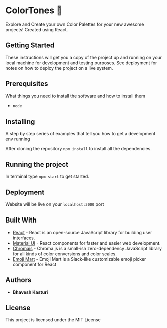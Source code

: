 # ColorTones 🎨

Explore and Create your own Color Palettes for your new awesome projects! Created using React.

## Getting Started

These instructions will get you a copy of the project up and running on your local machine for development and testing purposes. See deployment for notes on how to deploy the project on a live system.

## Prerequisites

What things you need to install the software and how to install them

  - ``node``

## Installing

A step by step series of examples that tell you how to get a development env running

After cloning the repository ``npm install`` to install all the dependencies.

## Running the project

In terminal type ``npm start`` to get started.

## Deployment

Website will be live on your ```localhost:3000``` port

## Built With

* [React](https://reactjs.org/) - React is an open-source JavaScript library for building user interfaces.
* [Material UI](https://material-ui.com/) - React components for faster and easier web development.
* [Chromajs](https://github.com/gka/chroma.js/) - Chroma.js is a small-ish zero-dependency JavaScript library for all kinds of color conversions and color scales.
* [Emoji Mart](https://github.com/missive/emoji-mart) - Emoji Mart is a Slack-like customizable emoji picker component for React

## Authors

* **Bhavesh Kasturi**

## License

This project is licensed under the MIT License 
